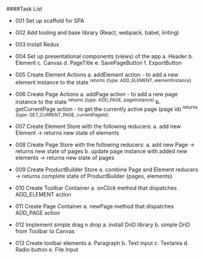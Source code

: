 ####Task List

- 001 Set up scaffold for SPA

- 002 Add tooling and base library (React, webpack, babel, linting)

- 003 Install Redux

- 004 Set up presentational components (views) of the app
    a. Header
    b. Element
    c. Canvas
    d. PageTitle
    e. SavePageButton
    f. ExportButton
    
- 005 Create Element Actions
    a. addElement action - to add a new element instance to the state
    <sup>returns {type: ADD_ELEMENT, elementInstance}</sup>
    
- 006 Create Page Actions
    a. addPage action - to add a new page instance to the state
    <sup>returns {type: ADD_PAGE, pageInstance}</sup>
    b. getCurrentPage action - to get the currently active page (page id)
    <sup>returns {type: GET_CURRENT_PAGE, currentPageId}</sup>
    
- 007 Create Element Store with the following reducers:
    a. add new Element -> returns new state of elements

- 008 Create Page Store with the following reducers:
    a. add new Page -> returns new state of pages
    b. update page instance with added new elements -> returns new state of pages

- 009 Create ProductBuilder Store
    a. combine Page and Element reducers -> returns complete state of ProductBuilder {pages, elements}
    
- 010 Create Toolbar Container
    a. onClick method that dispatches ADD_ELEMENT action
    

- 011 Create Page Container
    a. newPage method that dispatches ADD_PAGE action
    
- 012 Implement simple drag n drop
    a. install DnD library
    b. simple DnD from Toolbar to Canvas

- 013 Create toolbar elements
    a. Paragraph
    b. Text input
    c. Textarea
    d. Radio button
    e. File Input